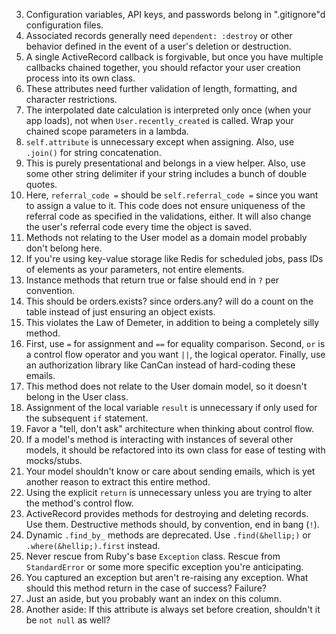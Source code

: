 3. Configuration variables, API keys, and passwords belong in ".gitignore"d configuration files.
5. Associated records generally need `dependent: :destroy` or other behavior defined in the event of a user's deletion or destruction.
9. A single ActiveRecord callback is forgivable, but once you have multiple callbacks chained together, you should refactor your user creation process into its own class.
11. These attributes need further validation of length, formatting, and character restrictions.
14. The interpolated date calculation is interpreted only once (when your app loads), not when `User.recently_created` is called. Wrap your chained scope parameters in a lambda.
17. `self.attribute` is unnecessary except when assigning. Also, use `.join()` for string concatenation.
21. This is purely presentational and belongs in a view helper. Also, use some other string delimiter if your string includes a bunch of double quotes.
25. Here, `referral_code =` should be `self.referral_code =` since you want to assign a value to it. This code does not ensure uniqueness of the referral code as specified in the validations, either.  It will also change the user's referral code every time the object is saved.
28. Methods not relating to the User model as a domain model probably don't belong here.
29. If you're using key-value storage like Redis for scheduled jobs, pass IDs of elements as your parameters, not entire elements.
32. Instance methods that return true or false should end in `?` per convention.
33. This should be orders.exists? since orders.any? will do a count on the table instead of just ensuring an object exists.
37. This violates the Law of Demeter, in addition to being a completely silly method.
41. First, use `=` for assignment and `==` for equality comparison. Second, `or` is a control flow operator and you want `||`, the logical operator. Finally, use an authorization library like CanCan instead of hard-coding these emails.
44. This method does not relate to the User domain model, so it doesn't belong in the User class.
45. Assignment of the local variable `result` is unnecessary if only used for the subsequent `if` statement.
47. Favor a "tell, don't ask" architecture when thinking about control flow.
48. If a model's method is interacting with instances of several other models, it should be refactored into its own class for ease of testing with mocks/stubs.
49. Your model shouldn't know or care about sending emails, which is yet another reason to extract this entire method.
50. Using the explicit `return` is unnecessary unless you are trying to alter the method's control flow.
57. ActiveRecord provides methods for destroying and deleting records. Use them. Destructive methods should, by convention, end in bang (`!`).
59. Dynamic `.find_by_` methods are deprecated. Use `.find(&hellip;)` or `.where(&hellip;).first` instead.
61. Never rescue from Ruby's base `Exception` class. Rescue from `StandardError` or some more specific exception you're anticipating.
62. You captured an exception but aren't re-raising any exception. What should this method return in the case of success? Failure?
73. Just an aside, but you probably want an index on this column.
76. Another aside: If this attribute is always set before creation, shouldn't it be `not null` as well?
